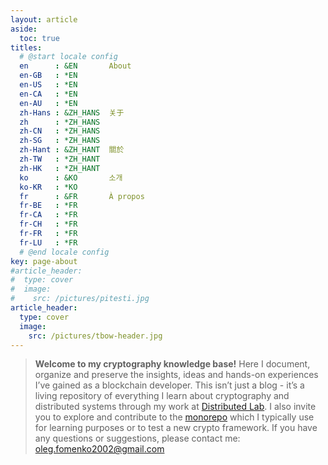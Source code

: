 ```yaml
---
layout: article
aside:
  toc: true
titles:
  # @start locale config
  en      : &EN       About
  en-GB   : *EN
  en-US   : *EN
  en-CA   : *EN
  en-AU   : *EN
  zh-Hans : &ZH_HANS  关于
  zh      : *ZH_HANS
  zh-CN   : *ZH_HANS
  zh-SG   : *ZH_HANS
  zh-Hant : &ZH_HANT  關於
  zh-TW   : *ZH_HANT
  zh-HK   : *ZH_HANT
  ko      : &KO       소개
  ko-KR   : *KO
  fr      : &FR       À propos
  fr-BE   : *FR
  fr-CA   : *FR
  fr-CH   : *FR
  fr-FR   : *FR
  fr-LU   : *FR
  # @end locale config
key: page-about
#article_header:
#  type: cover
#  image:
#    src: /pictures/pitesti.jpg
article_header:
  type: cover
  image:
    src: /pictures/tbow-header.jpg
---
```


> **Welcome to my cryptography knowledge base!**
> Here I document, organize and preserve the insights, ideas and hands-on experiences I’ve gained as a blockchain
> developer. This isn’t just a blog - it’s a living repository of everything I learn about cryptography and distributed
> systems through my work at [Distributed Lab](https://distributedlab.com). I also invite you to explore and contribute
> to the [monorepo](https://github.com/olegfomenko/crypto) which I typically use for learning purposes or to test a
> new crypto framework. If you have any questions or suggestions, please contact me: oleg.fomenko2002@gmail.com
